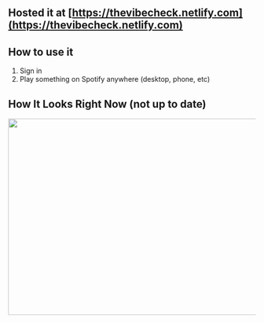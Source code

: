 ## Hosted it at [https://thevibecheck.netlify.com](https://thevibecheck.netlify.com)

## How to use it
1. Sign in
2. Play something on Spotify anywhere (desktop, phone, etc)

## How It Looks Right Now (not up to date)
<img src="https://github.com/shanjng/vibe-check/blob/main/currentview.png " alt=""
	title="lmao" width="900" height="400" />
